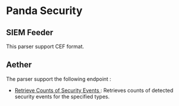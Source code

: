 # Panda Security

## SIEM Feeder

This parser support CEF format.

## Aether

The parser support the following endpoint :

- [Retrieve Counts of Security Events
  ](https://www.watchguard.com/help/docs/api/Content/en-US/panda/aether_endpoint_security/v1/aether_endpoint_security.html#Retrieve_Counts_of_Security_Events) :
  Retrieves counts of detected security events for the specified types.


